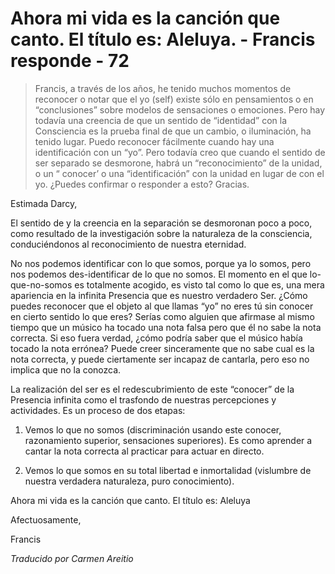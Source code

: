 # Ahora mi vida es la canción que canto. El título es: Aleluya. - Francis responde - 72

>Francis, a través de los años, he tenido muchos momentos de reconocer o notar que el yo (self) existe sólo en pensamientos o en “conclusiones” sobre modelos de sensaciones o emociones. Pero hay todavía una creencia de que un sentido de “identidad” con la Consciencia es la prueba final de que un cambio, o iluminación, ha tenido lugar. Puedo reconocer fácilmente cuando hay una identificación con un “yo”. Pero todavía creo que cuando el sentido de ser separado se desmorone, habrá un “reconocimiento” de la unidad, o un “ conocer’ o una “identificación” con la unidad en lugar de con el yo. ¿Puedes confirmar o responder a esto? Gracias.

Estimada Darcy,

El sentido de y la creencia en la separación se desmoronan poco a poco, como resultado de la investigación sobre la naturaleza de la consciencia, conduciéndonos al reconocimiento de nuestra eternidad.

No nos podemos identificar con lo que somos, porque ya lo somos, pero nos podemos des-identificar de lo que no somos. El momento en el que lo-que-no-somos es totalmente acogido, es visto tal como lo que es, una mera apariencia en la infinita Presencia que es nuestro verdadero Ser. ¿Cómo puedes reconocer que el objeto al que llamas “yo” no eres tú sin conocer en cierto sentido lo que eres? Serías como alguien que afirmase al mismo tiempo que un músico ha tocado una nota falsa pero que él no sabe la nota correcta. Si eso fuera verdad, ¿cómo podría saber que el músico había tocado la nota errónea? Puede creer sinceramente que no sabe cual es la nota correcta, y puede ciertamente ser incapaz de cantarla, pero eso no implica que no la conozca.

La realización del ser es el redescubrimiento de este “conocer” de la Presencia infinita como el trasfondo de nuestras percepciones y actividades. Es un proceso de dos etapas:

1. Vemos lo que no somos (discriminación usando este conocer, razonamiento superior, sensaciones superiores). Es como aprender a cantar la nota correcta al practicar para actuar en directo.

2. Vemos lo que somos en su total libertad e inmortalidad (vislumbre de nuestra verdadera naturaleza, puro conocimiento).

Ahora mi vida es la canción que canto. El título es: Aleluya

Afectuosamente,

Francis

_Traducido por Carmen Areitio_

